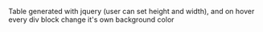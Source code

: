 
Table generated with jquery (user can set height and width), and on hover every div block change it's own background color

